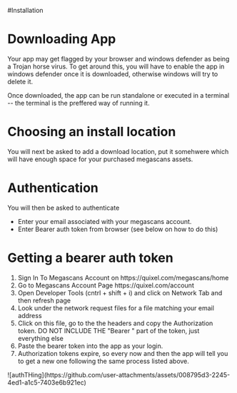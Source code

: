 #Installation

<h1>Downloading App</h1>
<p>Your app may get flagged by your browser and windows defender as being a Trojan horse virus. To get around this, you will have to enable the 
app in windows defender once it is downloaded, otherwise windows will try to delete it.
</p>

<p>Once downloaded, the app can be run standalone or executed in a terminal -- the terminal is the preffered way of running it.</p>

<h1>Choosing an install location</h1>
<p>You will next be asked to add a download location, put it somehwere which will have enough space for your purchased megascans assets.
</p>

<h1>Authentication</h1>
You will then be asked to authenticate
<ul>
  <li>Enter your email associated with your megascans account.</li>
  <li>Enter Bearer auth token from browser (see below on how to do this)</li>
</ul>

<h1>Getting a bearer auth token</h1>
<ol>
  <li> Sign In To Megascans Account on https://quixel.com/megascans/home </li>
  <li>
    Go to Megascans Account Page https://quixel.com/account</a>
  </li>
  <li>Open Developer Tools (cntrl + shift + i) and click on Network Tab and then refresh page</li>
  <li>Look under the network request files for a file matching your email address</li>
  <li>Click on this file, go to the the headers and copy the Authorization token. DO NOT INCLUDE THE "Bearer " part of the token, just everything else </li>
  <li>Paste the bearer token into the app as your login.</li>
  <li>Authorization tokens expire, so every now and then the app will tell you to get a new one following the same process listed above.</li>
</ol>
![authTHing](https://github.com/user-attachments/assets/008795d3-2245-4ed1-a1c5-7403e6b921ec)



